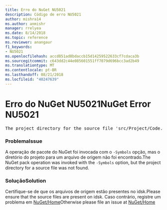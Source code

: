 ```yaml
---
title: Erro do NuGet NU5021
description: Código de erro NU5021
author: mishra14
ms.author: anmishr
manager: rrelyea
ms.date: 8/14/2018
ms.topic: reference
ms.reviewer: anangaur
f1_keywords:
- NU5021
ms.openlocfilehash: accd851ad8bdaccb15d14259522633cf7cdaca3b
ms.sourcegitcommit: c643dd2c44e085601551ff7079d696bcc3ad2b49
ms.translationtype: MT
ms.contentlocale: pt-BR
ms.lasthandoff: 08/21/2018
ms.locfileid: "40247639"
---
```

# <a name="nuget-error-nu5021"></a><span data-ttu-id="8f2ff-103">Erro do NuGet NU5021</span><span class="sxs-lookup"><span data-stu-id="8f2ff-103">NuGet Error NU5021</span></span>
<pre>The project directory for the source file 'src/Project/Code.cs' could not be found.</pre>

### <a name="issue"></a><span data-ttu-id="8f2ff-104">Problema</span><span class="sxs-lookup"><span data-stu-id="8f2ff-104">Issue</span></span>

<span data-ttu-id="8f2ff-105">A operação de pacote do NuGet foi invocada com o `-Symbols` opção, mas o diretório do projeto para um arquivo de origem não foi encontrado.</span><span class="sxs-lookup"><span data-stu-id="8f2ff-105">The NuGet pack operation was invoked with the `-Symbols` option, but the project directory for a source file was not found.</span></span>


### <a name="solution"></a><span data-ttu-id="8f2ff-106">Solução</span><span class="sxs-lookup"><span data-stu-id="8f2ff-106">Solution</span></span>

<span data-ttu-id="8f2ff-107">Certifique-se de que os arquivos de origem estão presentes no idsk.</span><span class="sxs-lookup"><span data-stu-id="8f2ff-107">Please ensure that the source files are present on idsk.</span></span> <span data-ttu-id="8f2ff-108">Caso contrário, registre um problema em [NuGet/Home](https://github.com/NuGet/Home/issues)</span><span class="sxs-lookup"><span data-stu-id="8f2ff-108">Otherwise please file an issue at [NuGet/Home](https://github.com/NuGet/Home/issues)</span></span>

